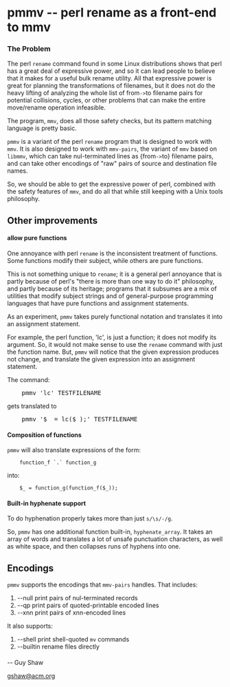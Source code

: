 # pmmv -- perl rename as a front-end to mmv

### The Problem

The perl `rename` command found in some Linux distributions
shows that perl has a great deal of expressive power,
and so it can lead people to believe that it makes for a
useful bulk rename utility.
All that expressive power is great for planning
the transformations of filenames,
but it does not do the heavy lifting of analyzing the whole list of
from`->`to filename pairs for potential collisions,
cycles, or other problems that can make the entire move/rename
operation infeasible.

The program, `mmv`, does all those safety checks,
but its pattern matching language is pretty basic.

`pmmv` is a variant of the perl `rename` program
that is designed to work with `mmv`.  It is also
designed to work with `mmv-pairs`,
the variant of `mmv` based on `libmmv`,
which can take nul-terminated lines as {from`->`to}
filename pairs, and can take other encodings
of "raw" pairs of source and destination file names.

So, we should be able to get the expressive power of perl,
combined with the safety features of `mmv`, and do all that
while still keeping with a Unix tools philosophy.

## Other improvements

#### allow pure functions

One annoyance with perl `rename`
is the inconsistent treatment of functions.
Some functions modify their subject,
while others are pure functions.

This is not something unique to `rename`;
it is a general perl annoyance
that is partly because of perl's
"there is more than one way to do it"
philosophy, and partly because of its
heritage; programs that it subsumes
are a mix of utilities that modify subject strings
and of general-purpose programming languages
that have pure functions and assignment statements.

As an experiment, `pmmv` takes purely functional
notation and translates it into an assignment statement.

For example, the perl function, 'lc',
is just a function; it does not modify its
argument.  So, it would not make sense
to use the `rename` command with just the function name.
But, `pmmv` will notice that the given expression produces not change,
and translate the given expression into an assignment statement.

The command:

<pre>
    pmmv 'lc' TESTFILENAME
</pre>

gets translated to

<pre>
    pmmv '$_ = lc($_);' TESTFILENAME
</pre>

#### Composition of functions

`pmmv` will also translate expressions of the form:

```
    function_f `.` function_g
```

into:

```
    $_ = function_g(function_f($_));
```

#### Built-in hyphenate support

To do hyphenation properly takes
more than just `s/\s/-/g`.

So, `pmmv` has one additional function built-in, `hyphenate_array`.
It takes an array of words
and translates a lot of unsafe punctuation characters,
as well as white space, and then collapses
runs of hyphens into one.


## Encodings

`pmmv` supports the encodings that `mmv-pairs` handles.
That includes:

  1. --null      print pairs of nul-terminated records
  2. --qp        print pairs of quoted-printable encoded lines
  3. --xnn       print pairs of xnn-encoded lines

It also supports:

  1. --shell     print shell-quoted `mv` commands
  2. --builtin   rename files directly

####

-- Guy Shaw

   gshaw@acm.org

